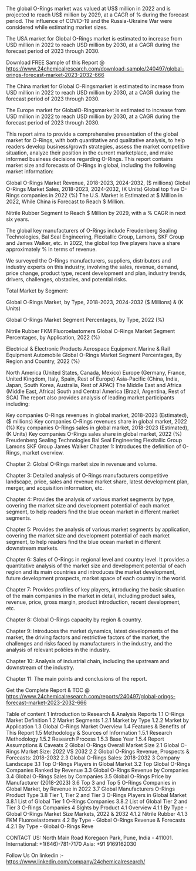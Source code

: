 The global O-Rings market was valued at US$ million in 2022 and is projected to reach US$ million by 2029, at a CAGR of % during the forecast period. The influence of COVID-19 and the Russia-Ukraine War were considered while estimating market sizes.

The USA market for Global O-Rings market is estimated to increase from USD million in 2022 to reach USD million by 2030, at a CAGR during the forecast period of 2023 through 2030.

Download FREE Sample of this Report @ https://www.24chemicalresearch.com/download-sample/240497/global-orings-forecast-market-2023-2032-666

The China market for Global O-Ringsmarket is estimated to increase from USD million in 2022 to reach USD million by 2030, at a CAGR during the forecast period of 2023 through 2030.

The Europe market for GlobalO-Ringsmarket is estimated to increase from USD million in 2022 to reach USD million by 2030, at a CAGR during the forecast period of 2023 through 2030.

This report aims to provide a comprehensive presentation of the global market for O-Rings, with both quantitative and qualitative analysis, to help readers develop business/growth strategies, assess the market competitive situation, analyze their position in the current marketplace, and make informed business decisions regarding O-Rings. This report contains market size and forecasts of O-Rings in global, including the following market information:

Global O-Rings Market Revenue, 2018-2023, 2024-2032, ($ millions)
Global O-Rings Market Sales, 2018-2023, 2024-2032, (K Units)
Global top five O-Rings companies in 2022 (%)
The U.S. Market is Estimated at $ Million in 2022, While China is Forecast to Reach $ Million.

Nitrile Rubber Segment to Reach $ Million by 2029, with a % CAGR in next six years.

The global key manufacturers of O-Rings include Freudenberg Sealing Technologies, Bal Seal Engineering, Flexitallic Group, Lamons, SKF Group and James Walker, etc. in 2022, the global top five players have a share approximately % in terms of revenue.

We surveyed the O-Rings manufacturers, suppliers, distributors and industry experts on this industry, involving the sales, revenue, demand, price change, product type, recent development and plan, industry trends, drivers, challenges, obstacles, and potential risks.

Total Market by Segment:

Global O-Rings Market, by Type, 2018-2023, 2024-2032 ($ Millions) & (K Units)

Global O-Rings Market Segment Percentages, by Type, 2022 (%)

Nitrile Rubber
FKM Fluoroelastomers
Global O-Rings Market Segment Percentages, by Application, 2022 (%)

Electrical & Electronic Products
Aerospace Equipment
Marine & Rail Equipment
Automobile
Global O-Rings Market Segment Percentages, By Region and Country, 2022 (%)

North America (United States, Canada, Mexico)
Europe (Germany, France, United Kingdom, Italy, Spain, Rest of Europe)
Asia-Pacific (China, India, Japan, South Korea, Australia, Rest of APAC)
The Middle East and Africa (Middle East, Africa)
South and Central America (Brazil, Argentina, Rest of SCA)
The report also provides analysis of leading market participants including:

Key companies O-Rings revenues in global market, 2018-2023 (Estimated), ($ millions)
Key companies O-Rings revenues share in global market, 2022 (%)
Key companies O-Rings sales in global market, 2018-2023 (Estimated), (K Units)
Key companies O-Rings sales share in global market, 2022 (%)
Freudenberg Sealing Technologies
Bal Seal Engineering
Flexitallic Group
Lamons
SKF Group
James Walker
Chapter 1: Introduces the definition of O-Rings, market overview.

Chapter 2: Global O-Rings market size in revenue and volume.

Chapter 3: Detailed analysis of O-Rings manufacturers competitive landscape, price, sales and revenue market share, latest development plan, merger, and acquisition information, etc.

Chapter 4: Provides the analysis of various market segments by type, covering the market size and development potential of each market segment, to help readers find the blue ocean market in different market segments.

Chapter 5: Provides the analysis of various market segments by application, covering the market size and development potential of each market segment, to help readers find the blue ocean market in different downstream markets.

Chapter 6: Sales of O-Rings in regional level and country level. It provides a quantitative analysis of the market size and development potential of each region and its main countries and introduces the market development, future development prospects, market space of each country in the world.

Chapter 7: Provides profiles of key players, introducing the basic situation of the main companies in the market in detail, including product sales, revenue, price, gross margin, product introduction, recent development, etc.

Chapter 8: Global O-Rings capacity by region & country.

Chapter 9: Introduces the market dynamics, latest developments of the market, the driving factors and restrictive factors of the market, the challenges and risks faced by manufacturers in the industry, and the analysis of relevant policies in the industry.

Chapter 10: Analysis of industrial chain, including the upstream and downstream of the industry.

Chapter 11: The main points and conclusions of the report.

Get the Complete Report & TOC @ https://www.24chemicalresearch.com/reports/240497/global-orings-forecast-market-2023-2032-666

Table of content
1 Introduction to Research & Analysis Reports
1.1 O-Rings Market Definition
1.2 Market Segments
1.2.1 Market by Type
1.2.2 Market by Application
1.3 Global O-Rings Market Overview
1.4 Features & Benefits of This Report
1.5 Methodology & Sources of Information
1.5.1 Research Methodology
1.5.2 Research Process
1.5.3 Base Year
1.5.4 Report Assumptions & Caveats
2 Global O-Rings Overall Market Size
2.1 Global O-Rings Market Size: 2022 VS 2032
2.2 Global O-Rings Revenue, Prospects & Forecasts: 2018-2032
2.3 Global O-Rings Sales: 2018-2032
3 Company Landscape
3.1 Top O-Rings Players in Global Market
3.2 Top Global O-Rings Companies Ranked by Revenue
3.3 Global O-Rings Revenue by Companies
3.4 Global O-Rings Sales by Companies
3.5 Global O-Rings Price by Manufacturer (2018-2023)
3.6 Top 3 and Top 5 O-Rings Companies in Global Market, by Revenue in 2022
3.7 Global Manufacturers O-Rings Product Type
3.8 Tier 1, Tier 2 and Tier 3 O-Rings Players in Global Market
3.8.1 List of Global Tier 1 O-Rings Companies
3.8.2 List of Global Tier 2 and Tier 3 O-Rings Companies
4 Sights by Product
4.1 Overview
4.1.1 By Type - Global O-Rings Market Size Markets, 2022 & 2032
4.1.2 Nitrile Rubber
4.1.3 FKM Fluoroelastomers
4.2 By Type - Global O-Rings Revenue & Forecasts
4.2.1 By Type - Global O-Rings Reve

CONTACT US:
North Main Road Koregaon Park, Pune, India - 411001.
International: +1(646)-781-7170
Asia: +91 9169162030

Follow Us On linkedin :- https://www.linkedin.com/company/24chemicalresearch/
